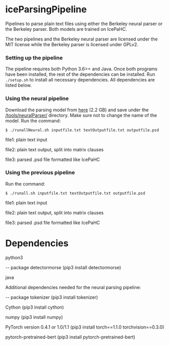 # iceParsingPipeline

Pipelines to parse plain text files using either the Berkeley neural parser or the Berkeley parser. Both models are trained on IcePaHC.

The two pipelines and the Berkeley neural parser are licensed under the MIT license while the Berkeley parser is licensed under GPLv2.

### Setting up the pipeline

The pipeline requires both Python 3.6>= and Java. Once both programs have been installed, the rest of the dependencies can be installed. Run ```./setup.sh``` to install all necessary dependencies. All dependencies are listed below.

### Using the neural pipeline

Download the parsing model from [here](https://notendur.hi.is/~antoni/ltdata/_dev=84.91.pt) (2.2 GB) and save under the [/tools/neuralParser/](https://github.com/antonkarl/iceParsingPipeline/tree/master/tools/neuralParser) directory. Make sure not to change the name of the model. Run the command:

```
$ ./runallNeural.sh inputfile.txt textOutputfile.txt outputfile.psd
```

file1: plain text input

file2: plain text output, split into matrix clauses

file3: parsed .psd file formatted like IcePaHC

### Using the previous pipeline

Run the command:

```
$ ./runall.sh inputfile.txt textOutputfile.txt outputfile.psd
```

file1: plain text input

file2: plain text output, split into matrix clauses

file3: parsed .psd file formatted like IcePaHC


# Dependencies

python3

-- package detectormorse (pip3 install detectormorse)

java

Additional dependencies needed for the neural parsing pipeline:

-- package tokenizer (pip3 install tokenizer)

Cython (pip3 install cython)

numpy (pip3 install numpy)

PyTorch version 0.4.1 or 1.0/1.1 (pip3 install torch==1.1.0 torchvision==0.3.0)

pytorch-pretrained-bert (pip3 install pytorch-pretrained-bert)

